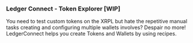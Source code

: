 ### Ledger Connect - Token Explorer [WIP]

You need to test custom tokens on the XRPL but hate the repetitive manual tasks creating and configuring multiple wallets involves? Despair no more! LedgerConnect helps you create Tokens and Wallets by using recipes.

